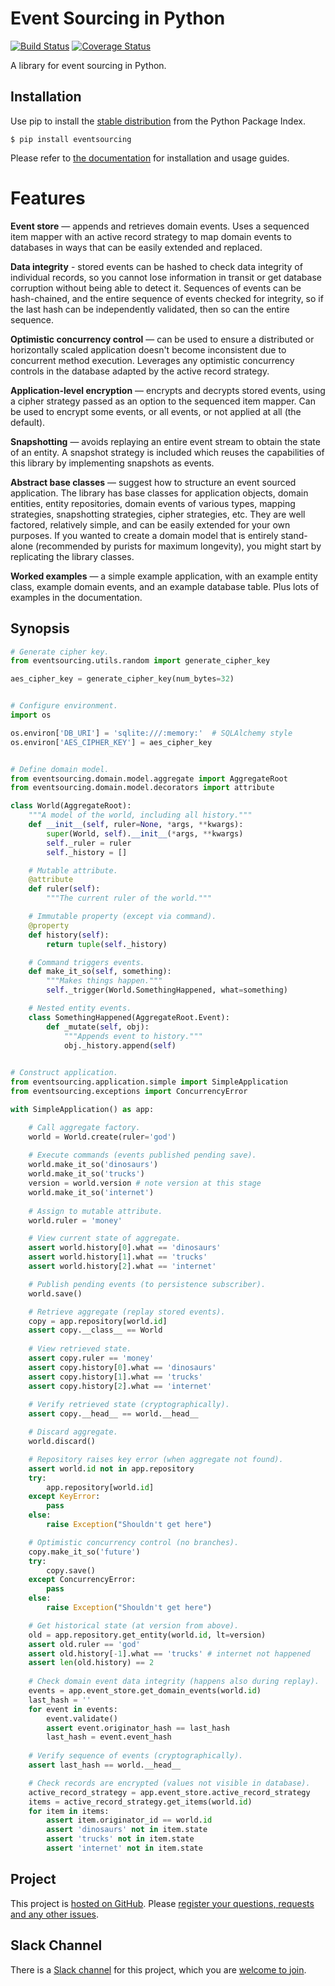 # Event Sourcing in Python

[![Build Status](https://secure.travis-ci.org/johnbywater/eventsourcing.png)](https://travis-ci.org/johnbywater/eventsourcing)
[![Coverage Status](https://coveralls.io/repos/github/johnbywater/eventsourcing/badge.svg)](https://coveralls.io/github/johnbywater/eventsourcing)

A library for event sourcing in Python.

## Installation

Use pip to install the [stable distribution](https://pypi.python.org/pypi/eventsourcing) from
the Python Package Index.

    $ pip install eventsourcing

Please refer to [the documentation](http://eventsourcing.readthedocs.io/) for installation and usage guides.

# Features

**Event store** — appends and retrieves domain events. Uses a
sequenced item mapper with an active record strategy to map domain events
to databases in ways that can be easily extended and replaced.

**Data integrity** - stored events can be hashed to check data integrity of individual
records, so you cannot lose information in transit or get database corruption without
being able to detect it. Sequences of events can be hash-chained, and the entire sequence
of events checked for integrity, so if the last hash can be independently validated, then
so can the entire sequence.

**Optimistic concurrency control** — can be used to ensure a distributed or
horizontally scaled application doesn't become inconsistent due to concurrent
method execution. Leverages any optimistic concurrency controls in the database
adapted by the active record strategy.

**Application-level encryption** — encrypts and decrypts stored events, using a cipher
strategy passed as an option to the sequenced item mapper. Can be used to encrypt some
events, or all events, or not applied at all (the default).

**Snapshotting** — avoids replaying an entire event stream to
obtain the state of an entity. A snapshot strategy is included which reuses
the capabilities of this library by implementing snapshots as events.

**Abstract base classes** — suggest how to structure an event sourced application.
The library has base classes for application objects, domain entities, entity repositories,
domain events of various types, mapping strategies, snapshotting strategies, cipher strategies,
etc. They are well factored, relatively simple, and can be easily extended for your own
purposes. If you wanted to create a domain model that is entirely stand-alone (recommended by
purists for maximum longevity), you might start by replicating the library classes.

**Worked examples** — a simple example application, with an example entity class,
example domain events, and an example database table. Plus lots of examples in the documentation. 


## Synopsis

```python
# Generate cipher key.
from eventsourcing.utils.random import generate_cipher_key

aes_cipher_key = generate_cipher_key(num_bytes=32)


# Configure environment.
import os

os.environ['DB_URI'] = 'sqlite:///:memory:'  # SQLAlchemy style
os.environ['AES_CIPHER_KEY'] = aes_cipher_key


# Define domain model.
from eventsourcing.domain.model.aggregate import AggregateRoot
from eventsourcing.domain.model.decorators import attribute

class World(AggregateRoot):
    """A model of the world, including all history."""
    def __init__(self, ruler=None, *args, **kwargs):
        super(World, self).__init__(*args, **kwargs)
        self._ruler = ruler
        self._history = []

    # Mutable attribute.
    @attribute
    def ruler(self):
        """The current ruler of the world."""

    # Immutable property (except via command).
    @property
    def history(self):
        return tuple(self._history)

    # Command triggers events.
    def make_it_so(self, something):
        """Makes things happen."""
        self._trigger(World.SomethingHappened, what=something)

    # Nested entity events.
    class SomethingHappened(AggregateRoot.Event):
        def _mutate(self, obj):
            """Appends event to history."""
            obj._history.append(self)
            

# Construct application.
from eventsourcing.application.simple import SimpleApplication
from eventsourcing.exceptions import ConcurrencyError

with SimpleApplication() as app:

    # Call aggregate factory.
    world = World.create(ruler='god')
    
    # Execute commands (events published pending save).
    world.make_it_so('dinosaurs')
    world.make_it_so('trucks')
    version = world.version # note version at this stage
    world.make_it_so('internet')
    
    # Assign to mutable attribute.
    world.ruler = 'money'

    # View current state of aggregate.
    assert world.history[0].what == 'dinosaurs'
    assert world.history[1].what == 'trucks'
    assert world.history[2].what == 'internet'

    # Publish pending events (to persistence subscriber).
    world.save()

    # Retrieve aggregate (replay stored events).
    copy = app.repository[world.id]
    assert copy.__class__ == World
    
    # View retrieved state.
    assert copy.ruler == 'money'
    assert copy.history[0].what == 'dinosaurs'
    assert copy.history[1].what == 'trucks'
    assert copy.history[2].what == 'internet'
    
    # Verify retrieved state (cryptographically).
    assert copy.__head__ == world.__head__

    # Discard aggregate.
    world.discard()

    # Repository raises key error (when aggregate not found).
    assert world.id not in app.repository
    try:
        app.repository[world.id]
    except KeyError:
        pass
    else:
        raise Exception("Shouldn't get here")

    # Optimistic concurrency control (no branches).
    copy.make_it_so('future')
    try:
        copy.save()
    except ConcurrencyError:
        pass
    else:
        raise Exception("Shouldn't get here")

    # Get historical state (at version from above).
    old = app.repository.get_entity(world.id, lt=version)
    assert old.ruler == 'god'
    assert old.history[-1].what == 'trucks' # internet not happened
    assert len(old.history) == 2
    
    # Check domain event data integrity (happens also during replay).
    events = app.event_store.get_domain_events(world.id)
    last_hash = ''
    for event in events:
        event.validate()
        assert event.originator_hash == last_hash
        last_hash = event.event_hash
        
    # Verify sequence of events (cryptographically).
    assert last_hash == world.__head__

    # Check records are encrypted (values not visible in database).
    active_record_strategy = app.event_store.active_record_strategy
    items = active_record_strategy.get_items(world.id)
    for item in items:
        assert item.originator_id == world.id
        assert 'dinosaurs' not in item.state
        assert 'trucks' not in item.state
        assert 'internet' not in item.state
```

## Project

This project is [hosted on GitHub](https://github.com/johnbywater/eventsourcing).
Please [register your questions, requests and any other issues](https://github.com/johnbywater/eventsourcing/issues).

## Slack Channel

There is a [Slack channel](https://eventsourcinginpython.slack.com/messages/) for this project, which you
are [welcome to join](https://join.slack.com/t/eventsourcinginpython/shared_invite/enQtMjczNTc2MzcxNDI0LTUwZGQ4MDk0ZDJmZmU0MjM4MjdmOTBlZGI0ZTY4NWIxMGFkZTcwNmUxM2U4NGM3YjY5MTVmZTBiYzljZjI3ZTE).
